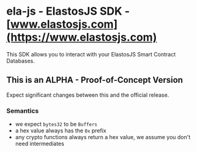 
# ela-js - ElastosJS SDK - [www.elastosjs.com](https://www.elastosjs.com)

This SDK allows you to interact with your ElastosJS Smart Contract Databases.

## This is an ALPHA - Proof-of-Concept Version

Expect significant changes between this and the official release.

### Semantics

- we expect `bytes32` to be `Buffers`
- a hex value always has the `0x` prefix
- any crypto functions always return a hex value, we assume you don't need intermediates  
